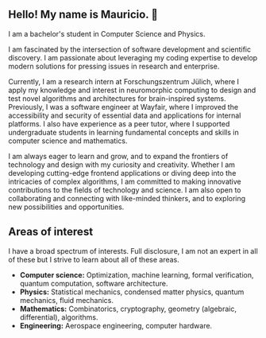## Hello! My name is Mauricio. 👋

I am a bachelor's student in Computer Science and Physics.

I am fascinated by the intersection of software development and scientific discovery. I am passionate about leveraging my coding expertise to develop modern solutions for pressing issues in research and enterprise.

Currently, I am a research intern at Forschungszentrum Jülich, where I apply my knowledge and interest in neuromorphic computing to design and test novel algorithms and architectures for brain-inspired systems. Previously, I was a software engineer at Wayfair, where I improved the accessibility and security of essential data and applications for internal platforms. I also have experience as a peer tutor, where I supported undergraduate students in learning fundamental concepts and skills in computer science and mathematics.

I am always eager to learn and grow, and to expand the frontiers of technology and design with my curiosity and creativity. Whether I am developing cutting-edge frontend applications or diving deep into the intricacies of complex algorithms, I am committed to making innovative contributions to the fields of technology and science. I am also open to collaborating and connecting with like-minded thinkers, and to exploring new possibilities and opportunities.

## Areas of interest

I have a broad spectrum of interests. Full disclosure, I am not an expert in all of these but I strive to learn about all of these areas.

- **Computer science:** Optimization, machine learning, formal verification, quantum computation, software architecture.
- **Physics:** Statistical mechanics, condensed matter physics, quantum mechanics, fluid mechanics.
- **Mathematics:** Combinatorics, cryptography, geometry (algebraic, differential), algorithms.
- **Engineering:** Aerospace engineering, computer hardware.
